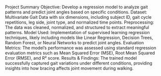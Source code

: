 Project Summary
Objective: Develop a regression model to analyze gait patterns and predict joint angles based on specific conditions.
Dataset: Multivariate Gait Data with six dimensions, including subject ID, gait cycle repetitions, leg side, joint type, and normalized time points.
Preprocessing: The data was cleaned, normalized, and structured to extract meaningful patterns.
Model Used: Implementation of supervised learning regression techniques, likely including models like Linear Regression, Decision Trees, Random Forest, or Neural Networks to predict joint angles.
Evaluation Metrics: The model’s performance was assessed using standard regression evaluation metrics such as Mean Squared Error (MSE), Root Mean Squared Error (RMSE), and R² score.
Results & Findings: The trained model successfully captured gait variations under different conditions, providing insights into how bracing affects joint movement during walking.
